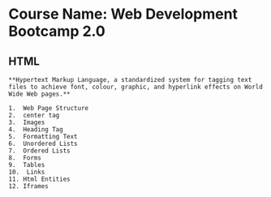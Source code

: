 # Course Name: Web Development Bootcamp 2.0

## HTML

	**Hypertext Markup Language, a standardized system for tagging text files to achieve font, colour, graphic, and hyperlink effects on World Wide Web pages.**

	1.  Web Page Structure
	2.  center tag
	3.  Images
	4.  Heading Tag
	5.  Formatting Text
	6.  Unordered Lists
	7.  Ordered Lists
	8.  Forms
	9.  Tables
	10.  Links
	11. Html Entities
	12. Iframes
